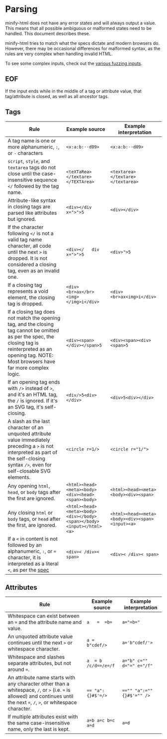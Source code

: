 # Parsing

minify-html does not have any error states and will always output a value. This means that all possible ambiguous or malformed states need to be handled. This document describes these.

minify-html tries to match what the specs dictate and modern browsers do. However, there may be occasional differences for malformed syntax, as the rules are very complex when handling invalid HTML.

To see some complex inputs, check out the [various fuzzing inputs](../fuzz/in).

## EOF

If the input ends while in the middle of a tag or attribute value, that tag/attribute is closed, as well as all ancestor tags.

## Tags

|Rule|Example source|Example interpretation|
|---|---|---|
|A tag name is one or more alphanumeric, `:`, or `-` characters|`<x:a:b:--d09>`|`<x:a:b:--d09>`|
|`script`, `style`, and `textarea` tags do not close until the case-insensitive sequence `</` followed by the tag name.|`<teXTaRea></textare></TEXTArea>`|`<textarea></textare></textarea>`|
|Attribute-like syntax in closing tags are parsed like attributes but ignored.|`<div></div x=">">5`|`<div></div>`|
|If the character following `</` is not a valid tag name character, all code until the next `>` is dropped. It is not considered a closing tag, even as an invalid one.|`<div></   div x=">">5`|`<div>">5`|
|If a closing tag represents a void element, the closing tag is dropped.|`<div><br>ax</br><img></img>i</div>`|`<div><br>ax<img>i</div>`|
|If a closing tag does not match the opening tag, and the closing tag cannot be omitted as per the spec, the closing tag is reinterpreted as an opening tag. NOTE: Most browsers have far more complex logic.|`<div><span></div></span>5`|`<div><span><div><span>5`|
|If an opening tag ends with `/>` instead of `>`, and it's an HTML tag, the `/` is ignored. If it's an SVG tag, it's self-closing.|`<div/>5<div></div>`|`<div>5<div></div>`|
|A slash as the last character of an unquoted attribute value immediately preceding a `>` is not interpreted as part of the self-closing syntax `/>`, even for self-closable SVG elements.|`<circle r=1/>`|`<circle r="1/">`|
|Any opening `html`, `head`, or `body` tags after the first are ignored.|`<html><head><meta><body><div><head><span><body>`|`<html><head><meta><body><div><span>`|
|Any closing `html` or `body` tags, or `head` after the first, are ignored.|`<html><head><meta><body><div></body><span></body><input></html><a>`|`<html><head><meta><body><div><span><input><a>`|
|If a `<` in content is not followed by an alphanumeric, `:`, or `=` character, it is interpreted as a literal `<`, as per the [spec](https://html.spec.whatwg.org/multipage/syntax.html#syntax-tag-name)|`<div>< /div>< span>`|`<div>< /div>< span>`|

## Attributes

|Rule|Example source|Example interpretation|
|---|---|---|
|Whitespace can exist between an `=` and the attribute name and value.|`a   =  =b=`|`a="=b="`|
|An unquoted attribute value continues until the next `>` or whitespace character.|`a = b"cdef/>`|`a='b"cdef/'>`|
|Whitespace and slashes separate attributes, but not around `=`.|`a  = b /c/d==/e=/f`|`a="b" c="" d="=" e="/f"`|
|An attribute name starts with any character other than a whitespace, `/`, or `>` (i.e. `=` is allowed) and continues until the next `=`, `/`, `>`, or whitespace character.|`== "a":  {}#$'=/>`|`=="" "a":="" {}#$'="" />`|
|If multiple attributes exist with the same case-insensitive name, only the last is kept.|`a=b a=c b=c a=d`|`a=d`|
